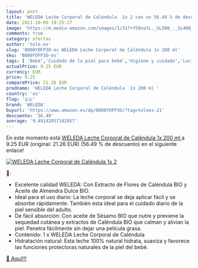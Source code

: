 ```yaml
---
layout: post
title: 'WELEDA Leche Corporal de Caléndula  1x 2 con un 56.49 % de descuento'
date: 2021-10-09 19:25:17
image: 'https://m.media-amazon.com/images/I/317+Y59ootL._SL500_._SL400_.jpg'
comments: true
category: ofertas
author: 'tole.es'
slug: 'B000YOFP3O-es WELEDA Leche Corporal de Caléndula 1x 200 ml'
sku: 'B000YOFP3O-es'
tags: [ 'Bebé','Cuidado de la piel para bebé','Higiene y cuidado','Lociones para la piel de bebé','weleda', ]
actualPrice: 9.25 EUR
currency: EUR
price: 9.25
comparePrice: 21.26 EUR
prodname: 'WELEDA Leche Corporal de Caléndula  1x 200 ml '
country: 'es'
flag: '🇪🇸'
brand: 'WELEDA'
buyurl: 'https://www.amazon.es/dp/B000YOFP3O/?tag=tolees-21'
descuento: '56.49'
average: '9.49142857142857'
---
```


En este momento está [WELEDA Leche Corporal de Caléndula  1x 200 ml ](https://www.amazon.es/dp/B000YOFP3O/?tag=tolees-21) a 9.25 EUR (original: 21.26 EUR) (56.49 %  de descuento) en el siguiente enlace!

[![WELEDA Leche Corporal de Caléndula  1x 2](https://m.media-amazon.com/images/I/317+Y59ootL._SL500_._SL400_.jpg)](https://www.amazon.es/dp/B000YOFP3O/?tag=tolees-21)

🔎:

- Excelente calidad WELEDA: Con Extracto de Flores de Caléndula BIO y Aceite de Almendra Dulce BIO.
- Ideal para el uso diario: La leche corporal se deja aplicar fácil y se absorbe rápidamente. También esta ideal para el cuidado diario de la piel sensible del adulto.
- De fácil absorción: Con aceite de Sésamo BIO que nutre y previene la sequedad cutánea y extractos de Caléndula BIO que calman y alivian la piel. Penetra fácilmente sin dejar una película grasa.
- Contenido: 1 x WELEDA Leche Corporal de Caléndula
- Hidratación natural: Esta leche 100% natural hidrata, suaviza y favorece las funciones protectoras naturales de la piel del bebé.

[🛒 Aquí!!!](https://www.amazon.es/dp/B000YOFP3O/?tag=tolees-21)
